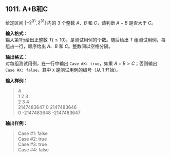 ﻿## 1011. A+B和C
给定区间 $[-2^{31}, 2^{31}]$ 内的 3 个整数 $A$、$B$ 和 $C$，请判断 $A+B$ 是否大于 $C$。

**输入格式：**  
输入第1行给出正整数 $T(≤10)$，是测试用例的个数。随后给出 $T$ 组测试用例，每组占一行，顺序给出 $A$、$B$ 和 $C$。整数间以空格分隔。

**输出格式：**  
对每组测试用例，在一行中输出 `Case #X: true`，如果 $A+B>C$；否则输出 `Case #X: false`，其中 `X` 是测试用例的编号（从 1 开始）。

**输入样例：**
>4  
1 2 3  
2 3 4  
2147483647 0 2147483646  
0 -2147483648 -2147483647  

**输出样例：**
>Case #1: false  
Case #2: true  
Case #3: true  
Case #4: false  